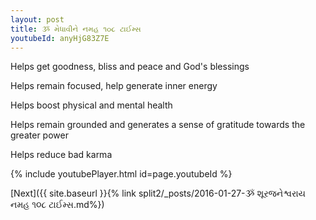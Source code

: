 ```yaml
---
layout: post
title: ૐ મેધાવીને નમહ ૧૦૮ ટાઈમ્સ
youtubeId: anyHjG83Z7E
---
```

 
 
Helps get goodness, bliss and peace and God's blessings
 
Helps remain focused, help generate inner energy 
 
Helps boost physical and mental health 
 
Helps remain grounded and generates a sense of gratitude towards the greater power 
 
Helps reduce bad karma
 
 
 
 


{% include youtubePlayer.html id=page.youtubeId %}
 
[Next]({{ site.baseurl }}{% link  split2/_posts/2016-01-27-ૐ શૂરજનેશ્વરાય નમહ ૧૦૮ ટાઈમ્સ.md%})
 
